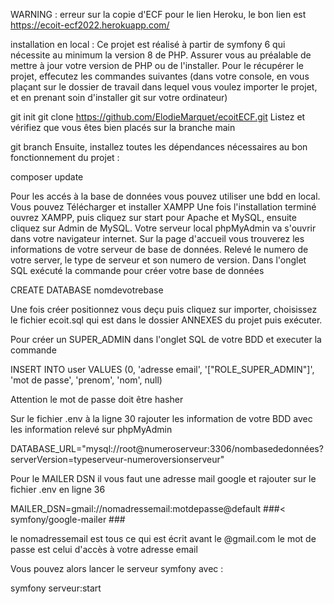 WARNING : erreur sur la copie d'ECF pour le lien Heroku, le bon lien est  https://ecoit-ecf2022.herokuapp.com/

installation en local :
Ce projet est réalisé à partir de symfony 6 qui nécessite au minimum la version 8 de PHP. Assurer vous au préalable de mettre à jour votre version de PHP ou de l'installer. Pour le récupérer le projet, effecutez les commandes suivantes (dans votre console, en vous plaçant sur le dossier de travail dans lequel vous voulez importer le projet, et en prenant soin d'installer git sur votre ordinateur)

git init
git clone  https://github.com/ElodieMarquet/ecoitECF.git
Listez et vérifiez que vous êtes bien placés sur la branche main

git branch
Ensuite, installez toutes les dépendances nécessaires au bon fonctionnement du projet :

composer update

Pour les accés à la base de données vous pouvez utiliser une bdd en local.
Vous pouvez Télécharger et installer XAMPP
Une fois l'installation terminé ouvrez XAMPP, puis cliquez sur start pour Apache et MySQL, ensuite cliquez sur Admin de MySQL.
Votre serveur local phpMyAdmin va s'ouvrir dans votre navigateur internet. Sur la page d'accueil vous trouverez les informations
de votre serveur de base de données. Relevé le numero de votre server, le type de serveur et son numero de version.
Dans l'onglet SQL exécuté la commande pour créer votre base de données 

CREATE DATABASE nomdevotrebase

Une fois créer positionnez vous deçu puis cliquez sur importer, choisissez le fichier ecoit.sql qui est dans le dossier ANNEXES du projet puis exécuter.

Pour créer un SUPER_ADMIN dans l'onglet SQL de votre BDD et executer la commande

INSERT INTO user VALUES (0, 'adresse email', '[\"ROLE_SUPER_ADMIN"\]', 'mot de passe', 'prenom', 'nom', null)

Attention le mot de passe doit être hasher

Sur le fichier .env à la ligne 30 rajouter les information de votre BDD avec les information relevé sur phpMyAdmin

DATABASE_URL="mysql://root@numeroserveur:3306/nombasededonnées?serverVersion=typeserveur-numeroversionserveur"


Pour le MAILER DSN il vous faut une adresse mail google et rajouter sur le fichier .env en ligne 36 

MAILER_DSN=gmail://nomadressemail:motdepasse@default
###< symfony/google-mailer ###

le nomadressemail est tous ce qui est écrit avant le @gmail.com 
le mot de passe est celui d'accès à votre adresse email

Vous pouvez alors lancer le serveur symfony avec :

symfony serveur:start
